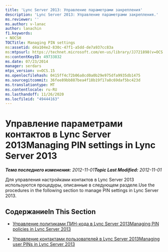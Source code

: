 ```yaml
---
title: 'Lync Server 2013: Управление параметрами закрепления'
description: 'Lync Server 2013: Управление параметрами закрепления.'
ms.reviewer: ''
ms.author: v-lanac
author: lanachin
f1.keywords:
- NOCSH
TOCTitle: Managing PIN settings
ms:assetid: d4a104e2-830c-47f1-a5dd-de7a937cc83a
ms:mtpsurl: https://technet.microsoft.com/en-us/library/JJ721898(v=OCS.15)
ms:contentKeyID: 49733832
ms.date: 07/23/2014
manager: serdars
mtps_version: v=OCS.15
ms.openlocfilehash: 0415ff4c72b06a8cd0a0b29e975dfa9935db1475
ms.sourcegitcommit: 36fee89bb887bea4f18b19f17a8c69daf5bc423d
ms.translationtype: MT
ms.contentlocale: ru-RU
ms.lasthandoff: 11/26/2020
ms.locfileid: "49444163"
---
```

# <a name="managing-pin-settings-in-lync-server-2013"></a><span data-ttu-id="c55e1-103">Управление параметрами контактов в Lync Server 2013</span><span class="sxs-lookup"><span data-stu-id="c55e1-103">Managing PIN settings in Lync Server 2013</span></span>

<div data-xmlns="http://www.w3.org/1999/xhtml">

<div class="topic" data-xmlns="http://www.w3.org/1999/xhtml" data-msxsl="urn:schemas-microsoft-com:xslt" data-cs="https://msdn.microsoft.com/">

<div data-asp="https://msdn2.microsoft.com/asp">



</div>

<div id="mainSection">

<div id="mainBody"><span data-ttu-id="c55e1-104">

<span> </span></span><span class="sxs-lookup"><span data-stu-id="c55e1-104">

<span> </span></span></span>

<span data-ttu-id="c55e1-105">_**Тема последнего изменения:** 2012-11-01_</span><span class="sxs-lookup"><span data-stu-id="c55e1-105">_**Topic Last Modified:** 2012-11-01_</span></span>

<span data-ttu-id="c55e1-106">Для управления настройками контактов в Lync Server 2013 используются процедуры, описанные в следующем разделе.</span><span class="sxs-lookup"><span data-stu-id="c55e1-106">Use the procedures in the following section to manage PIN settings in Lync Server 2013.</span></span>

<div>

## <a name="in-this-section"></a><span data-ttu-id="c55e1-107">Содержание</span><span class="sxs-lookup"><span data-stu-id="c55e1-107">In This Section</span></span>

  - [<span data-ttu-id="c55e1-108">Управление политиками ПИН-кода в Lync Server 2013</span><span class="sxs-lookup"><span data-stu-id="c55e1-108">Managing PIN policies in Lync Server 2013</span></span>](lync-server-2013-managing-pin-policies.md)

  - [<span data-ttu-id="c55e1-109">Управление контактами пользователей в Lync Server 2013</span><span class="sxs-lookup"><span data-stu-id="c55e1-109">Managing user PINs in Lync Server 2013</span></span>](lync-server-2013-managing-user-pins.md)

<span data-ttu-id="c55e1-110"></div>

</div>

<span> </span>

</div>

</div>

</span><span class="sxs-lookup"><span data-stu-id="c55e1-110"></div>

</div>

<span> </span>

</div>

</div>

</span></span></div>

